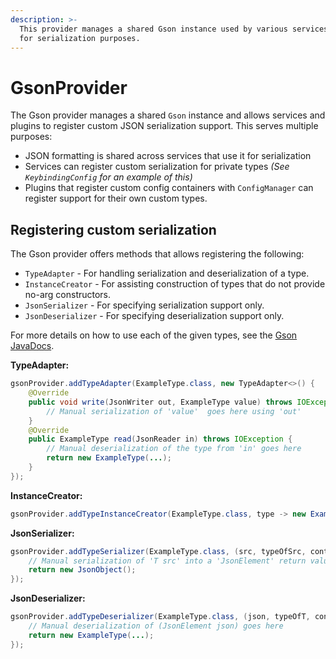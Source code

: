 ```yaml
---
description: >-
  This provider manages a shared Gson instance used by various services
  for serialization purposes.
---
```


# GsonProvider

The Gson provider manages a shared `Gson` instance and allows services and plugins to register custom JSON serialization support. This serves multiple purposes:

- JSON formatting is shared across services that use it for serialization
- Services can register custom serialization for private types _(See `KeybindingConfig` for an example of this)_
- Plugins that register custom config containers with `ConfigManager` can register support for their own custom types.

## Registering custom serialization

The Gson provider offers methods that allows registering the following:

- `TypeAdapter` - For handling serialization and deserialization of a type.
- `InstanceCreator` - For assisting construction of types that do not provide no-arg constructors.
- `JsonSerializer` - For specifying serialization support only.
- `JsonDeserializer` - For specifying deserialization support only.

For more details on how to use each of the given types, see the [Gson JavaDocs](https://www.javadoc.io/doc/com.google.code.gson/gson/latest/com.google.gson/com/google/gson/package-summary.html).

**TypeAdapter:**
```java
gsonProvider.addTypeAdapter(ExampleType.class, new TypeAdapter<>() {
    @Override
    public void write(JsonWriter out, ExampleType value) throws IOException {
        // Manual serialization of 'value'  goes here using 'out'
    }
    @Override
    public ExampleType read(JsonReader in) throws IOException {
        // Manual deserialization of the type from 'in' goes here
        return new ExampleType(...);
    }
});
```

**InstanceCreator:**
```java
gsonProvider.addTypeInstanceCreator(ExampleType.class, type -> new ExampleType(...));
```

**JsonSerializer:**
```java
gsonProvider.addTypeSerializer(ExampleType.class, (src, typeOfSrc, context) -> {
    // Manual serialization of 'T src' into a 'JsonElement' return value goes here
    return new JsonObject();
});
```

**JsonDeserializer:**
```java
gsonProvider.addTypeDeserializer(ExampleType.class, (json, typeOfT, context) -> {
    // Manual deserialization of (JsonElement json) goes here
    return new ExampleType(...);
});
```
